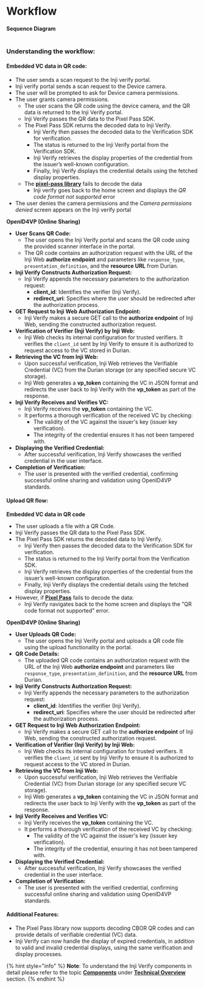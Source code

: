 # Workflow

#### **Sequence Diagram**

<figure><img src="../../.gitbook/assets/inji_verify_0.10.0_workflow.png" alt=""><figcaption></figcaption></figure>

### **Understanding the workflow**:

#### **Embedded VC data in QR code:**

* The user sends a scan request to the Inji verify portal.
* Inji verify portal sends a scan request to the Device camera.
* The user will be prompted to ask for Device camera permissions.
* The user grants camera permissions.
  * The user scans the QR code using the device camera, and the QR data is returned to the Inji Verify portal.
  * Inji Verify passes the QR data to the Pixel Pass SDK.
  * The Pixel Pass SDK returns the decoded data to Inji Verify.
    * Inji Verify then passes the decoded data to the Verification SDK for verification.
    * The status is returned to the Inji Verify portal from the Verification SDK.
    * Inji Verify retrieves the display properties of the credential from the issuer’s well-known configuration.
    * Finally, Inji Verify displays the credential details using the fetched display properties.
  * The [**pixel-pass library**](https://www.npmjs.com/package/@mosip/pixelpass/v/0.1.6) fails to decode the data
    * Inji verify goes back to the home screen and displays the _QR code format not supported_ error
* The user denies the camera permissions and the _Camera permissions denied_ screen appears on the Inji verify portal



**OpenID4VP (Online Sharing)**

* **User Scans QR Code:**
  * The user opens the Inji Verify portal and scans the QR code using the provided scanner interface in the portal.
  * The QR code contains an authorization request with the URL of the Inji Web **authorize endpoint** and parameters like `response_type`, `presentation_definition`, and the **resource URL** from Durian.
* **Inji Verify Constructs Authorization Request:**
  * Inji Verify appends the necessary parameters to the authorization request:
    * **client\_id**: Identifies the verifier (Inji Verify).
    * **redirect\_uri**: Specifies where the user should be redirected after the authorization process.
* **GET Request to Inji Web Authorization Endpoint:**
  * Inji Verify makes a secure GET call to the **authorize endpoint** of Inji Web, sending the constructed authorization request.
* **Verification of Verifier (Inji Verify) by Inji Web:**
  * Inji Web checks its internal configuration for trusted verifiers. It verifies the `client_id` sent by Inji Verify to ensure it is authorized to request access to the VC stored in Durian.
* **Retrieving the VC from Inji Web:**
  * Upon successful verification, Inji Web retrieves the Verifiable Credential (VC) from the Durian storage (or any specified secure VC storage).
  * Inji Web generates a **vp\_token** containing the VC in JSON format and redirects the user back to Inji Verify with the **vp\_token** as part of the response.
* **Inji Verify Receives and Verifies VC:**
  * Inji Verify receives the **vp\_token** containing the VC.
  * It performs a thorough verification of the received VC by checking:
    * The validity of the VC against the issuer's key (issuer key verification).
    * The integrity of the credential ensures it has not been tampered with.
* **Displaying the Verified Credential:**
  * After successful verification, Inji Verify showcases the verified credential in the user interface.
* **Completion of Verification:**
  * The user is presented with the verified credential, confirming successful online sharing and validation using OpenID4VP standards.



#### **Upload QR flow:**

**Embedded VC data in QR code**

* The user uploads a file with a QR Code.
* Inji Verify passes the QR data to the Pixel Pass SDK.
* The Pixel Pass SDK returns the decoded data to Inji Verify.
  * Inji Verify then passes the decoded data to the Verification SDK for verification.
  * The status is returned to the Inji Verify portal from the Verification SDK.
  * Inji Verify retrieves the display properties of the credential from the issuer’s well-known configuration.
  * Finally, Inji Verify displays the credential details using the fetched display properties.
* However, if [**Pixel Pass**](https://www.npmjs.com/package/@mosip/pixelpass/v/0.1.6) fails to decode the data:
  * Inji Verify navigates back to the home screen and displays the "QR code format not supported" error.

**OpenID4VP (Online Sharing)**

* **User Uploads QR Code:**
  * The user opens the Inji Verify portal and uploads a QR code file using the upload functionality in the portal.
* **QR Code Details:**
  * The uploaded QR code contains an authorization request with the URL of the Inji Web **authorize endpoint** and parameters like `response_type`, `presentation_definition`, and the **resource URL** from Durian.
* **Inji Verify Constructs Authorization Request:**
  * Inji Verify appends the necessary parameters to the authorization request:
    * **client\_id**: Identifies the verifier (Inji Verify).
    * **redirect\_uri**: Specifies where the user should be redirected after the authorization process.
* **GET Request to Inji Web Authorization Endpoint:**
  * Inji Verify makes a secure GET call to the **authorize endpoint** of Inji Web, sending the constructed authorization request.
* **Verification of Verifier (Inji Verify) by Inji Web:**
  * Inji Web checks its internal configuration for trusted verifiers. It verifies the `client_id` sent by Inji Verify to ensure it is authorized to request access to the VC stored in Durian.
* **Retrieving the VC from Inji Web:**
  * Upon successful verification, Inji Web retrieves the Verifiable Credential (VC) from Durian storage (or any specified secure VC storage).
  * Inji Web generates a **vp\_token** containing the VC in JSON format and redirects the user back to Inji Verify with the **vp\_token** as part of the response.
* **Inji Verify Receives and Verifies VC:**
  * Inji Verify receives the **vp\_token** containing the VC.
  * It performs a thorough verification of the received VC by checking:
    * The validity of the VC against the issuer's key (issuer key verification).
    * The integrity of the credential, ensuring it has not been tampered with.
* **Displaying the Verified Credential:**
  * After successful verification, Inji Verify showcases the verified credential in the user interface.
* **Completion of Verification:**
  * The user is presented with the verified credential, confirming successful online sharing and validation using OpenID4VP standards.

#### Additional Features:

* The Pixel Pass library now supports decoding CBOR QR codes and can provide details of verifiable credential (VC) data.
* Inji Verify can now handle the display of expired credentials, in addition to valid and invalid credential displays, using the same verification and display processes.

{% hint style="info" %}
**Note**: To understand the Inji Verify components in detail please refer to the topic [**Components**](../technical-overview/components.md) under [**Technical Overview**](../technical-overview/) section.
{% endhint %}
